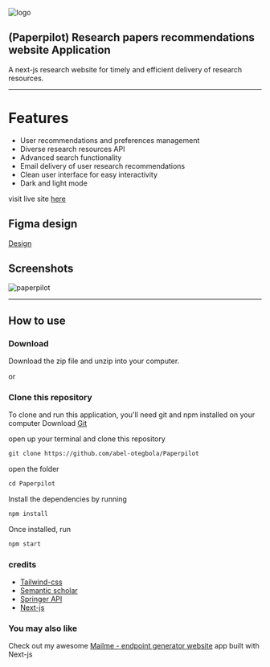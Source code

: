 ![logo](https://github.com/abel-otegbola/Paperpilot/assets/59369762/3c7416b1-9a7a-4b1a-af37-f0860faac21c)


## (Paperpilot) Research papers recommendations website Application

A next-js research website for timely and efficient delivery of research resources. 
<hr>

# Features
- User recommendations and preferences management
- Diverse research resources API
- Advanced search functionality
- Email delivery of user research recommendations
- Clean user interface for easy interactivity
- Dark and light mode

visit live site [here](https://paperpilothub.vercel.app)

## Figma design
[Design](https://www.figma.com/proto/uQEajfMBYBAKeughCEtuTP/Paperpilot?type=design&node-id=1-3&t=uTpNxdWU6QhFg90o-0&scaling=scale-down-width&page-id=0%3A1)

## Screenshots
![paperpilot](https://github.com/abel-otegbola/Paperpilot/assets/59369762/401e1fcc-4455-45ec-a222-44f9bb40157d)



<hr>

## How to use

### Download
Download the zip file and unzip into your computer.

or


### Clone this repository
To clone and run this application, you'll need git and npm installed on your computer
Download [Git](https://git-scm.com)

open up your terminal and clone this repository

```md
git clone https://github.com/abel-otegbola/Paperpilot
```

open the folder 

```md
cd Paperpilot
```

Install the dependencies by running

```md
npm install
```

Once installed, run

```md
npm start
```


### credits
- [Tailwind-css](https://tailwindcss.com/docs/guides/nextjs)
- [Semantic scholar](https://www.semanticscholar.org/)
- [Springer API](https://dev.springernature.com)
- [Next-js](https://nextjs.org)

### You may also like
Check out my awesome [Mailme - endpoint generator website](https://github.com/abel-otegbola/mailme) app built with Next-js
